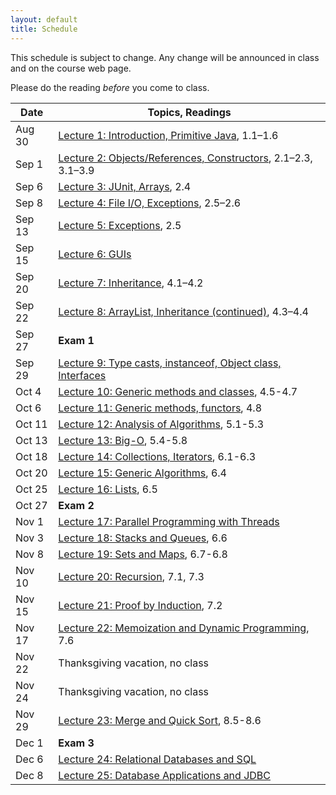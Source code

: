 ```yaml
---
layout: default
title: Schedule
---
```


This schedule is subject to change.  Any change will be announced in class and on the course web page.

Please do the reading <i>before</i> you come to class.

Date | Topics, Readings
---- | ----------------
Aug 30 | [Lecture 1: Introduction, Primitive Java](lectures/lecture01.html), 1.1&ndash;1.6
Sep 1 | [Lecture 2: Objects/References, Constructors](lectures/lecture02.html), 2.1&ndash;2.3, 3.1&ndash;3.9
Sep 6 | [Lecture 3: JUnit, Arrays](lectures/lecture03.html), 2.4
Sep 8 | [Lecture 4: File I/O, Exceptions](lectures/lecture04.html), 2.5&ndash;2.6
Sep 13 | [Lecture 5: Exceptions](lectures/lecture05.html), 2.5
Sep 15 | [Lecture 6: GUIs](lectures/lecture06.html)
Sep 20 | [Lecture 7: Inheritance](lectures/lecture07.html), 4.1&ndash;4.2
Sep 22 | [Lecture 8: ArrayList, Inheritance (continued)](lectures/lecture08.html), 4.3&ndash;4.4
Sep 27 | **Exam 1**
Sep 29 | [Lecture 9: Type casts, instanceof, Object class, Interfaces](lectures/lecture09.html)
Oct 4 | [Lecture 10: Generic methods and classes](lectures/lecture10.html), 4.5-4.7
Oct 6 | [Lecture 11: Generic methods, functors](lectures/lecture11.html), 4.8
Oct 11 | [Lecture 12: Analysis of Algorithms](lectures/lecture12.html), 5.1-5.3
Oct 13 | [Lecture 13: Big-O](lectures/lecture13.html), 5.4-5.8
Oct 18 | [Lecture 14: Collections, Iterators](lectures/lecture14.html), 6.1-6.3
Oct 20 | [Lecture 15: Generic Algorithms](lectures/lecture15.html), 6.4
Oct 25 | [Lecture 16: Lists](lectures/lecture16.html), 6.5
Oct 27 | **Exam 2**
Nov 1 | [Lecture 17: Parallel Programming with Threads](lectures/lecture17.html)
Nov 3 | [Lecture 18: Stacks and Queues](lectures/lecture18.html), 6.6
Nov 8 | [Lecture 19: Sets and Maps](lectures/lecture19.html), 6.7-6.8
Nov 10 | [Lecture 20: Recursion](lectures/lecture20.html), 7.1, 7.3
Nov 15 | [Lecture 21: Proof by Induction](lectures/lecture21.html), 7.2
Nov 17 | [Lecture 22: Memoization and Dynamic Programming](lectures/lecture22.html), 7.6
Nov 22 | Thanksgiving vacation, no class
Nov 24 | Thanksgiving vacation, no class
Nov 29 | [Lecture 23: Merge and Quick Sort](lectures/lecture23.html), 8.5-8.6
Dec 1 | **Exam 3**
Dec 6 | [Lecture 24: Relational Databases and SQL](lectures/lecture24.html)
Dec 8 | [Lecture 25: Database Applications and JDBC](lectures/lecture25.html)
